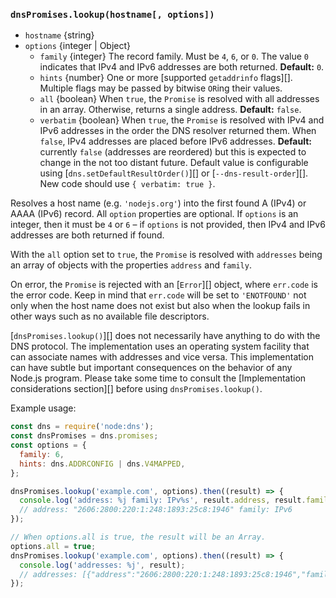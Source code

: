 ### `dnsPromises.lookup(hostname[, options])`

<!-- YAML
added: v10.6.0
-->

* `hostname` {string}
* `options` {integer | Object}
  * `family` {integer} The record family. Must be `4`, `6`, or `0`. The value
    `0` indicates that IPv4 and IPv6 addresses are both returned. **Default:**
    `0`.
  * `hints` {number} One or more [supported `getaddrinfo` flags][]. Multiple
    flags may be passed by bitwise `OR`ing their values.
  * `all` {boolean} When `true`, the `Promise` is resolved with all addresses in
    an array. Otherwise, returns a single address. **Default:** `false`.
  * `verbatim` {boolean} When `true`, the `Promise` is resolved with IPv4 and
    IPv6 addresses in the order the DNS resolver returned them. When `false`,
    IPv4 addresses are placed before IPv6 addresses.
    **Default:** currently `false` (addresses are reordered) but this is
    expected to change in the not too distant future. Default value is
    configurable using [`dns.setDefaultResultOrder()`][] or
    [`--dns-result-order`][]. New code should use `{ verbatim: true }`.

Resolves a host name (e.g. `'nodejs.org'`) into the first found A (IPv4) or
AAAA (IPv6) record. All `option` properties are optional. If `options` is an
integer, then it must be `4` or `6` – if `options` is not provided, then IPv4
and IPv6 addresses are both returned if found.

With the `all` option set to `true`, the `Promise` is resolved with `addresses`
being an array of objects with the properties `address` and `family`.

On error, the `Promise` is rejected with an [`Error`][] object, where `err.code`
is the error code.
Keep in mind that `err.code` will be set to `'ENOTFOUND'` not only when
the host name does not exist but also when the lookup fails in other ways
such as no available file descriptors.

[`dnsPromises.lookup()`][] does not necessarily have anything to do with the DNS
protocol. The implementation uses an operating system facility that can
associate names with addresses and vice versa. This implementation can have
subtle but important consequences on the behavior of any Node.js program. Please
take some time to consult the [Implementation considerations section][] before
using `dnsPromises.lookup()`.

Example usage:

```js
const dns = require('node:dns');
const dnsPromises = dns.promises;
const options = {
  family: 6,
  hints: dns.ADDRCONFIG | dns.V4MAPPED,
};

dnsPromises.lookup('example.com', options).then((result) => {
  console.log('address: %j family: IPv%s', result.address, result.family);
  // address: "2606:2800:220:1:248:1893:25c8:1946" family: IPv6
});

// When options.all is true, the result will be an Array.
options.all = true;
dnsPromises.lookup('example.com', options).then((result) => {
  console.log('addresses: %j', result);
  // addresses: [{"address":"2606:2800:220:1:248:1893:25c8:1946","family":6}]
});
```
